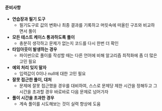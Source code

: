 #### 준비사항

- **연습장과 필기 도구**
  - 필기도구로 값의 변화나 최종 결과를 기록하고 머릿속에 떠올린 구조와 비교하면서 풀이
- **모든 테스트 케이스 통과하도록 풀이**
  - 충분히 생각하고 문제가 없는지 코드를 다시 한번 더 확인
- **타임아웃이 발생하는 경우**
  - 파이썬으로 풀이를 작성할 때는 다른 언어에 비해 알고리즘 최적화에 좀 더 많은 고민 필요
- **예외 처리 잊지 말자**
  - 입력값이 0이나 null에 대한 고민 필요
- **잘못 접근한 풀이, 대처**
  - 문제에 잘못 접근했을 경우를 대비하여, 스스로 문제당 제한 시간을 정해두고 그 시간을 초과할 경우 바로바로 다음 문제로 넘어가자
- **풀이 시간을 초과한 경우**
  - 계속 풀이를 시도해보는 것이 실력 향상에 도움